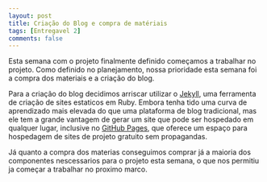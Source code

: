 ```yaml
---
layout: post
title: Criação do Blog e compra de matériais
tags: [Entregavel 2]
comments: false
---
```



Esta semana com o projeto finalmente definido começamos a trabalhar no projeto. Como definido
no planejamento, nossa prioridade esta semana foi a compra dos materiais e a criação do blog.

Para a criação do blog decidimos arriscar utilizar o [Jekyll](https://jekyllrb.com/), uma ferramenta de criação
de sites estaticos em Ruby. Embora tenha tido uma curva de aprendizado mais elevada do que uma plataforma de blog
tradicional, mas ele tem a grande vantagem de gerar um site que pode ser hospedado em qualquer lugar, inclusive no [GitHub
Pages](https://pages.github.com/), que oferece um espaço para hospedagem de sites de projeto  gratuito sem propagandas.

Já quanto a compra dos materias conseguimos comprar já a maioria dos componentes nescessarios para o projeto esta semana, o que nos
permitiu ja começar a trabalhar no proximo marco.



